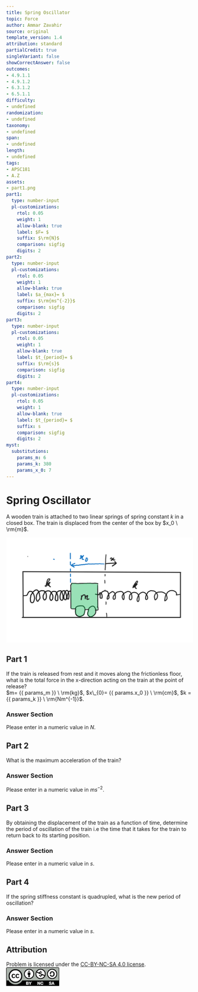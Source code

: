 ```yaml
---
title: Spring Oscillator
topic: Force
author: Ammar Zavahir
source: original
template_version: 1.4
attribution: standard
partialCredit: true
singleVariant: false
showCorrectAnswer: false
outcomes:
- 4.9.1.1
- 4.9.1.2
- 6.3.1.2
- 6.5.1.1
difficulty:
- undefined
randomization:
- undefined
taxonomy:
- undefined
span:
- undefined
length:
- undefined
tags:
- APSC181
- A.Z
assets:
- part1.png
part1:
  type: number-input
  pl-customizations:
    rtol: 0.05
    weight: 1
    allow-blank: true
    label: $F= $
    suffix: $\rm{N}$
    comparison: sigfig
    digits: 2
part2:
  type: number-input
  pl-customizations:
    rtol: 0.05
    weight: 1
    allow-blank: true
    label: $a_{max}= $
    suffix: $\rm{ms^{-2}}$
    comparison: sigfig
    digits: 2
part3:
  type: number-input
  pl-customizations:
    rtol: 0.05
    weight: 1
    allow-blank: true
    label: $t_{period}= $
    suffix: $\rm{s}$
    comparison: sigfig
    digits: 2
part4:
  type: number-input
  pl-customizations:
    rtol: 0.05
    weight: 1
    allow-blank: true
    label: $t_{period}= $
    suffix: s
    comparison: sigfig
    digits: 2
myst:
  substitutions:
    params_m: 6
    params_k: 380
    params_x_0: 7
---
```

# Spring Oscillator
A wooden train is attached to two linear springs of spring constant $k$ in a closed box. The train is displaced from the center of the box by $x_0 \ \rm{m}$.

<img src="part1.png" width=600>

## Part 1

If the train is released from rest and it moves along the frictionless floor, what is the total force in the x-direction acting on the train at the point of release?<br>
$m= {{ params_m }} \ \rm{kg}$, $x\_{0}= {{ params.x_0 }} \ \rm{cm}$, $k = {{ params_k }} \ \rm{Nm^{-1}}$.

### Answer Section

Please enter in a numeric value in $N$.

## Part 2

What is the maximum acceleration of the train?

### Answer Section

Please enter in a numeric value in $ms^{-2}$.

## Part 3

By obtaining the displacement of the train as a function of time, determine the period of oscillation of the train i.e the time that it takes for the train to return back to its starting position.

### Answer Section

Please enter in a numeric value in $s$.

## Part 4

If the spring stiffness constant is quadrupled, what is the new period of oscillation?

### Answer Section

Please enter in a numeric value in $s$.

## Attribution

Problem is licensed under the [CC-BY-NC-SA 4.0 license](https://creativecommons.org/licenses/by-nc-sa/4.0/).<br> ![The Creative Commons 4.0 license requiring attribution-BY, non-commercial-NC, and share-alike-SA license.](https://raw.githubusercontent.com/firasm/bits/master/by-nc-sa.png)